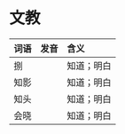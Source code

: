 # 文教

| 词语 | 发音 | 含义 |
| :--- | :--- | :--- |
| 捌 |  | 知道；明白 |
| 知影 |  | 知道；明白 |
| 知头 |  | 知道；明白 |
| 会晓 |  | 知道；明白 |

